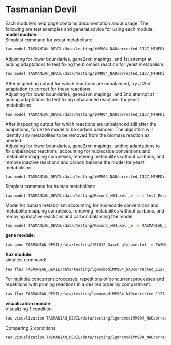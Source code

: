 # Tasmanian Devil
Each module's help page contains documentation about usage. The following are test examples and general advice for using each module.
**model module**: <br />
Simplest command for yeast metabolism:
```bash
tas model TASMANIAN_DEVIL/data/testing/iMM904_NADcorrected_1127_MTHFDi.xml _e -s > test_iMM904_1.txt
```
Adjusting for lower boundaries, gene2rxn mapings, and 1st attempt at adding adaptations to test fixing the biomass reaction for yeast metabolism:
```bash
tas model TASMANIAN_DEVIL/data/testing/iMM904_NADcorrected_1127_MTHFDi.xml _e -l TASMANIAN_DEVIL/data/testing/YPD_lb.csv -g TASMANIAN_DEVIL/data/testing/iMM904_NADcorrected_1127_MTHFDi_genes_genes2rxns.csv -a TASMANIAN_DEVIL/data/testing/iMM904_NADcorrected_1127_MTHFDi_adaptations_V1.csv -d TASMANIAN_DEVIL/data/testing/iMM904_NADcorrected_1127_MTHFDi_metabolite_dict.csv -s > test_iMM904_2.txt
```
After inspecting output for which reactions are unbalanced, try a 2nd adaptation to correct for these reactions. <br />
Adjusting for lower boundaries, gene2rxn mapings, and 2nd attempt at adding adaptations to test fixing unbalanced reactions for yeast metabolism:
```bash
tas model TASMANIAN_DEVIL/data/testing/iMM904_NADcorrected_1127_MTHFDi.xml _e -l TASMANIAN_DEVIL/data/testing/YPD_lb.csv -g TASMANIAN_DEVIL/data/testing/iMM904_NADcorrected_1127_MTHFDi_genes_genes2rxns.csv -a TASMANIAN_DEVIL/data/testing/iMM904_NADcorrected_1127_MTHFDi_adaptations_V2.csv -d TASMANIAN_DEVIL/data/testing/iMM904_NADcorrected_1127_MTHFDi_metabolite_dict.csv -s > test_iMM904_3.txt
```
After inspecting output for which reactions are unbalanced still after the adapations, force the model to be carbon balanced. The algorithm will identify any metabolites to be removed from the biomass reaction as needed. <br />
Adjusting for lower boundaries, gene2rxn mapings, adding adaptations to fix unbalanced reactions, accounting for nucleoside conversions and metabolite mapping complexes, removing metabolites without carbons, and remove inactive reactions and carbon balance the model for yeast metabolism:
```bash
tas model TASMANIAN_DEVIL/data/testing/iMM904_NADcorrected_1127_MTHFDi.xml _e -l TASMANIAN_DEVIL/data/testing/YPD_lb.csv -g TASMANIAN_DEVIL/data/testing/iMM904_NADcorrected_1127_MTHFDi_genes_genes2rxns.csv -a TASMANIAN_DEVIL/data/testing/iMM904_NADcorrected_1127_MTHFDi_adaptations_V2.csv -m TASMANIAN_DEVIL/data/testing/150723_iMM904_NADcorrected_1127_MTHFDi_metabolite_mappings.csv -n TASMANIAN_DEVIL/data/testing/150723_iMM904_NADcorrected_1127_MTHFDi_nucleotide_conversions.csv -d TASMANIAN_DEVIL/data/testing/iMM904_NADcorrected_1127_MTHFDi_metabolite_dict.csv -s -z -r > test_iMM904_4.txt
```
Simplest command for human metabolism:
```bash
tas model TASMANIAN_DEVIL/data/testing/Recon2_v04.xml _e -s > test_Recon2_1.txt
```
Model for human metabolism accounting for nucleoside conversions and metabolite mapping complexes, removing metabolites without carbons, and removing inactive reactions and carbon balancing the model:
```bash
tas model TASMANIAN_DEVIL/data/testing/Recon2_v04.xml _e -m TASMANIAN_DEVIL/data/testing/150722_Recon2.v04_metabolite_mappings.csv -n TASMANIAN_DEVIL/data/testing/150721_Recon2.v04_nucleotide_conversions.csv -d TASMANIAN_DEVIL/data/testing/Recon2_metabolite_carbon_dict4.csv -s -z -r > test_Recon2_2.txt
```
**gene module**: <br />
```bash
tas gene TASMANIAN_DEVIL/data/testing/151012_Gasch_glucose.txt -m TASMANIAN_DEVIL/data/testing/lgmncmodiMM904_NADcorrected_1127_MTHFDi.mat -o TASMANIAN_DEVIL/data/testing/151012_glucose_0.25.csv -c
```
**flux module**: <br />
simplest command:
```bash
tas flux TASMANIAN_DEVIL/data/testing/lgmncmodiMM904_NADcorrected_1127_MTHFDi.mat TASMANIAN_DEVIL/data/testing/151012_ethanol_0.25.csv _e 1 1 1 -c
```
For multiple concurrent processes, repetitions of concurrent processes and repetitions with pruning reactions in a desired order by compartment:
```bash
tas flux TASMANIAN_DEVIL/data/testing/lgmncmodiMM904_NADcorrected_1127_MTHFDi.mat TASMANIAN_DEVIL/data/testing/151012_ethanol_0.25.csv _e 2 2 2 -c -b 0.2879 -EXrxns TASMANIAN_DEVIL/data/testing/EXrxns.csv -EXtrrxns TASMANIAN_DEVIL/data/testing/EXtrrxns.csv -Othertrrxns TASMANIAN_DEVIL/data/testing/Othertrrxns.csv
```
**visualization module**: <br />
Visualizing 1 condition
```bash
tas visualization TASMANIAN_DEVIL/data/testing/lgmncmodiMM904_NADcorrected_1127_MTHFDi.mat TASMANIAN_DEVIL/data/testing/151012_glucose_0.25.csv TASMANIAN_DEVIL/data/testing/metabolicState_151012_glucose_0.25_lgmncmodiMM904_NADcorrected_1127_MTHFDi Glycolysis_PPP_Serine_Alanine_shortened 1 _e -c -c1 TASMANIAN_DEVIL/data/testing/RxnsClassifiedByExpression_151012_glucose_0.25_lgmncmodiMM904_NADcorrected_1127_MTHFDi.pkl -b1 TASMANIAN_DEVIL/data/testing/freqBasedRxns_151012_glucose_0.25_lgmncmodiMM904_NADcorrected_1127_MTHFDi.pkl
```
Comparing 2 conditions
```bash
tas visualization TASMANIAN_DEVIL/data/testing/lgmncmodiMM904_NADcorrected_1127_MTHFDi.mat TASMANIAN_DEVIL/data/testing/151012_glucose_0.25.csv TASMANIAN_DEVIL/data/testing/metabolicState_151012_glucose_0.25_lgmncmodiMM904_NADcorrected_1127_MTHFDi Glycolysis_PPP_Serine_Alanine_shortened 1 _e -c -c1 TASMANIAN_DEVIL/data/testing/RxnsClassifiedByExpression_151012_glucose_0.25_lgmncmodiMM904_NADcorrected_1127_MTHFDi.pkl -b1 TASMANIAN_DEVIL/data/testing/freqBasedRxns_151012_glucose_0.25_lgmncmodiMM904_NADcorrected_1127_MTHFDi.pkl -c2 TASMANIAN_DEVIL/data/testing/RxnsClassifiedByExpression_151012_ethanol_0.25_lgmncmodiMM904_NADcorrected_1127_MTHFDi.pkl -b2 TASMANIAN_DEVIL/data/testing/freqBasedRxns_151012_ethanol_0.25_lgmncmodiMM904_NADcorrected_1127_MTHFDi.pkl -m2 TASMANIAN_DEVIL/data/testing/lgmncmodiMM904_NADcorrected_1127_MTHFDi.mat -g2 TASMANIAN_DEVIL/data/testing/151012_ethanol_0.25.csv -f2 TASMANIAN_DEVIL/data/testing/metabolicState_151012_ethanol_0.25_lgmncmodiMM904_NADcorrected_1127_MTHFDi
```